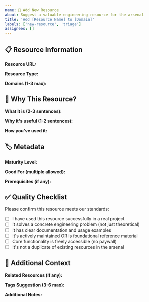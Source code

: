 ```yaml
---
name: 🚀 Add New Resource
about: Suggest a valuable engineering resource for the arsenal
title: 'Add [Resource Name] to [Domain]'
labels: ['new-resource', 'triage']
assignees: []
---
```


## 📋 Resource Information

**Resource URL:**

<!-- Provide the direct link to the resource -->

**Resource Type:**

<!-- Repo | Article | Guide | Tool | Framework | Dataset -->

**Domains (1-3 max):**

<!-- AI-Engineering | Platform-Engineering | Data-Engineering | Security | Developer-Tools | Other -->

## 🎯 Why This Resource?

**What it is (2-3 sentences):**

<!-- Factual description of what this resource does and its core functionality -->

**Why it's useful (1-2 sentences):**

<!-- Concrete benefits, problems it solves, time it saves, etc. -->

**How you've used it:**

<!-- Briefly describe your experience with this resource -->

## 🏷️ Metadata

**Maturity Level:**

<!-- Battle-tested (widely adopted) | Adopted (growing adoption) | Emerging (gaining traction) | Experimental (early stage) -->

**Good For (multiple allowed):**

<!-- production | mlops | testing | evaluation | prototyping | learning | research | experimentation | architecture | strategy | POCs | documentation | discovery | integration | monitoring | debugging | performance | automation | creative-projects -->

**Prerequisites (if any):**

<!-- What someone needs to know/have to use this effectively -->

## ✅ Quality Checklist

Please confirm this resource meets our standards:

- [ ] I have used this resource successfully in a real project
- [ ] It solves a concrete engineering problem (not just theoretical)
- [ ] It has clear documentation and usage examples
- [ ] It's actively maintained OR is foundational reference material
- [ ] Core functionality is freely accessible (no paywall)
- [ ] It's not a duplicate of existing resources in the arsenal

## 🔗 Additional Context

**Related Resources (if any):**

<!-- Any other resources in our arsenal this connects to -->

**Tags Suggestion (3-6 max):**

<!-- Must be from controlled vocabulary in data/tags.txt, e.g., agents, rag, containers, sql, vulnerability-scanning -->

**Additional Notes:**

<!-- Any other relevant information about this resource -->
